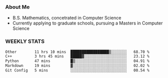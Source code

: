 ### About Me

- B.S. Mathematics, concetrated in Computer Science
- Currently applying to graduate schools, pursuing a Masters in Computer Science


### WEEKLY STATS
<!--START_SECTION:waka-->

```txt
Other        11 hrs 10 mins  █████████████████▒░░░░░░░   68.70 %
C++          3 hrs 45 mins   █████▓░░░░░░░░░░░░░░░░░░░   23.12 %
Python       47 mins         █▒░░░░░░░░░░░░░░░░░░░░░░░   04.91 %
Markdown     19 mins         ▓░░░░░░░░░░░░░░░░░░░░░░░░   02.02 %
Git Config   5 mins          ░░░░░░░░░░░░░░░░░░░░░░░░░   00.54 %
```

<!--END_SECTION:waka-->
